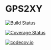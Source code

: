# GPS2XY

[![Build Status](https://travis-ci.org/dressel/GPS2XY.jl.svg?branch=master)](https://travis-ci.org/dressel/GPS2XY.jl)

[![Coverage Status](https://coveralls.io/repos/dressel/GPS2XY.jl/badge.svg?branch=master&service=github)](https://coveralls.io/github/dressel/GPS2XY.jl?branch=master)

[![codecov.io](http://codecov.io/github/dressel/GPS2XY.jl/coverage.svg?branch=master)](http://codecov.io/github/dressel/GPS2XY.jl?branch=master)
